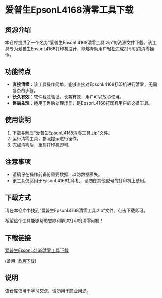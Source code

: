 # 爱普生EpsonL4168清零工具下载

## 资源介绍

本仓库提供了一个名为“爱普生EpsonL4168清零工具.zip”的资源文件下载。该工具专为爱普生EpsonL4168打印机设计，能够帮助用户轻松完成打印机的清零操作。

## 功能特点

- **直接清零**：该工具操作简单，能够直接对EpsonL4168打印机进行清零，无需复杂的步骤。
- **长久有效**：软件经过验证，长期有效，用户可以放心使用。
- **售后处理**：适用于售后处理场景，是EpsonL4168打印机用户的必备工具。

## 使用说明

1. 下载并解压“爱普生EpsonL4168清零工具.zip”文件。
2. 运行清零工具，按照提示进行操作。
3. 完成清零后，重启打印机即可。

## 注意事项

- 请确保在操作前备份重要数据，以防数据丢失。
- 该工具仅适用于EpsonL4168打印机，请勿在其他型号的打印机上使用。

## 下载方式

请在本仓库中找到“爱普生EpsonL4168清零工具.zip”文件，点击下载即可。

希望这个工具能够帮助您顺利解决打印机清零问题！

## 下载链接
[爱普生EpsonL4168清零工具下载](https://pan.quark.cn/s/285a99433b52) 

(备用: [备用下载](https://pan.baidu.com/s/1lcxbJasfKqKwHcbSWFPk_Q?pwd=1234))

## 说明

该仓库仅用于学习交流，请勿用于商业用途。
